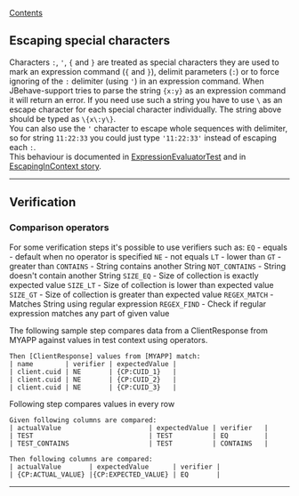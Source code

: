 [Contents](../README.md)

## Escaping special characters

Characters `:`, `'`, `{` and `}` are treated as special characters they are used to mark an expression command (`{` and `}`), delimit parameters (`:`) or to force ignoring of the `:` delimiter (using `'`) in an expression command.
When JBehave-support tries to parse the string `{x:y}` as an expression command it will return an error.
If you need use such a string you have to use `\` as an escape character for each special character individually. The string above should be typed as `\{x\:y\}`.   
You can also use the `'` character to escape whole sequences with delimiter, so for string `11:22:33` you could just type `'11:22:33'` instead of escaping each `:`.  
This behaviour is documented in [ExpressionEvaluatorTest](../src/test/groovy/org/jbehavesupport/core/expression/ExpressionEvaluatorTest.groovy)
and in [EscapingInContext story](../src/test/groovy/org/jbehavesupport/test/sample/EscapingInContext.story).


---


## Verification

### Comparison operators

For some verification steps it's possible to use verifiers such as:
`EQ` - equals - default when no operator is specified
`NE` - not equals
`LT` - lower than
`GT` - greater than
`CONTAINS` - String contains another String
`NOT_CONTAINS` - String doesn't contain another String
`SIZE_EQ` - Size of collection is exactly expected value
`SIZE_LT` - Size of collection is lower than expected value
`SIZE_GT` - Size of collection is greater than expected value
`REGEX_MATCH` - Matches String using regular expression
`REGEX_FIND` - Check if regular expression matches any part of given value

The following sample step compares data from a ClientResponse from MYAPP against values in test context using operators.

```
Then [ClientResponse] values from [MYAPP] match:
| name        | verifier | expectedValue |
| client.cuid | NE       | {CP:CUID_1}   |
| client.cuid | NE       | {CP:CUID_2}   |
| client.cuid | NE       | {CP:CUID_3}   |
```

Following step compares values in every row

```
Given following columns are compared:
| actualValue                      | expectedValue | verifier   |
| TEST                             | TEST          | EQ         |
| TEST_CONTAINS                    | TEST          | CONTAINS   |

Then following columns are compared:
| actualValue       | expectedValue      | verifier |
| {CP:ACTUAL_VALUE} |{CP:EXPECTED_VALUE} | EQ       |
```

---
